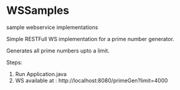 # WSSamples
sample webservice implementations

Simple RESTFull WS implementation for a prime number generator.

Generates all prime numbers upto a limit.

Steps:
1. Run Application.java 
2. WS available at : http://localhost:8080/primeGen?limit=4000
